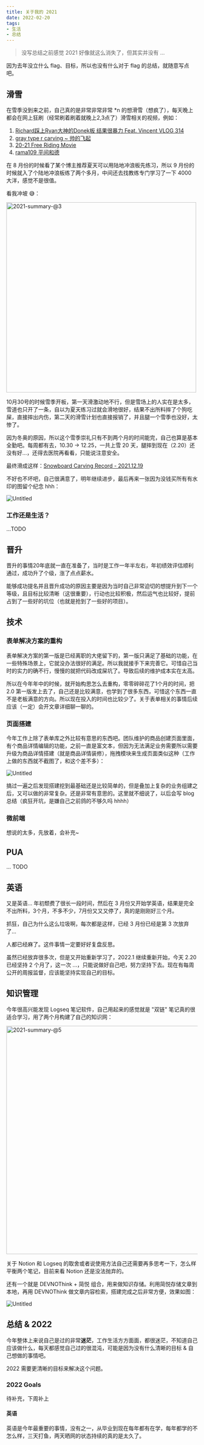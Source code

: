 ```yaml
---
title: 关于我的 2021
date: 2022-02-20
tags:
- 生活
- 总结
---
```


> 没写总结之前感觉 2021 好像就这么消失了，但其实并没有 ...

<!--more-->

因为去年没立什么 flag、目标，所以也没有什么对于 flag 的总结，就随意写点吧。

## 滑雪

在雪季没到来之前，自己真的是非常非常非常 *n 的想滑雪（想疯了），每天晚上都会在网上狂刷（经常刷着刷着就晚上2,3点了）滑雪相关的视频，例如：

1. [Richard踩上Ryan大神的Donek板 结果很暴力 Feat. Vincent VLOG 314](https://www.youtube.com/watch?v=yyt3k9Tkzx4&t=707s)
2. [gray type r carving ~ 帅的飞起](https://www.youtube.com/watch?v=CecSg3ac9qE)
3. [20-21 Free Riding Movie](https://www.youtube.com/watch?v=Y4kwdi_GwlA)
4. [rama109 平间和德](https://www.youtube.com/watch?v=PvukG-gsPso)

在 8 月份的时候看了某个博主推荐夏天可以用陆地冲浪板先练习，所以 9 月份的时候就入了个陆地冲浪板练了两个多月，中间还去找教练专门学习了一下 4000 大洋，感觉不是很值。

看我冲坡 😅：

<img src="/asset/img/2022/2021-summary-@3.png" width="500px" alt="2021-summary-@3">

10月30号的时候雪季开板，第一天滑激动地不行，但是雪场上的人实在是太多，雪道也只开了一条，自以为夏天练习过就会滑地很好，结果不出所料摔了个狗吃屎，直接摔出内伤，第二天的滑雪计划也直接报销了，并且腿一个雪季也没好，太惨了。

因为冬奥的原因，所以这个雪季崇礼只有不到两个月的时间能完，自己也算是基本全勤吧。每周都有去，10.30 → 12.25，一共上雪 20 天，腿摔到现在（2.20）还没有好...，还得去医院再看看，只能说注意安全。

最终滑成这样：[Snowboard Carving Record - 2021.12.19](https://www.bilibili.com/video/BV13L4y1g7WJ/)

不好也不坏吧，自己很满意了，明年继续进步，最后再来一张因为没钱买所有有水印的图留个纪念 hhh：

![Untitled](/asset/img/2022/2021-summary-@2.jpg)

### 工作还是生活？

...TODO

## 晋升

晋升的事情20年底就一直在准备了，当时是工作一年半左右，年初绩效评估顺利通过，成功升了个级，涨了点点薪水。

能够成功提名并且晋升成功的原因主要是因为当时自己非常迫切的想提升到下一个等级，且目标比较清晰（这很重要），行动也比较积极，然后运气也比较好，提前占到了一些好的坑位（也就是抢到了一些好的项目）。

## 技术

### 表单解决方案的重构

表单解决方案的第一版是已经离职的大佬留下的，第一版只满足了基础的功能，在一些特殊场景上，它就没办法很好的满足。所以我就接手下来完善它。可惜自己当时的实力的确不行，慢慢的就把代码改成屎坑了。导致后续的维护成本实在太高。

所以在今年年中的时候，就开始构思怎么去重构，零零碎碎花了1个月的时间，把 2.0 第一版发上去了，自己还是比较满意，也学到了很多东西，可惜这个东西一直不是老板满意的方向。所以现在投入的时间也比较少了。关于表单相关的事情后续应该（一定）会开文章详细聊一聊的。

### 页面搭建

今年工作上除了表单库之外比较有意思的东西吧。团队维护的商品创建页面里面，有个商品详情编辑的功能，之前一直是富文本，但因为无法满足业务需要所以需要升级为商品详情搭建（就是商品详情装修），拖拽模块来生成页面类似这种（工作上做的东西就不截图了，和这个差不多）：

![Untitled](/asset/img/2022/2021-summary-@1.jpg)

搞过一遍之后发现搭建挖到最基础还是比较简单的，但是叠加上复杂的业务组建之后，又可以做的非常复杂。还是非常有意思的。这里就不细说了，以后会写 blog 总结（疯狂开坑，是嫌自己之前鸽的不够久吗 hhhh）

### 微前端

想说的太多，先放着，会补充~

## PUA

... TODO

## 英语

又是英语... 年初颓费了很长一段时间，然后在 3 月份又开始学英语，结果是完全不出所料，3个月，不多不少，7月份又又又停了，真的是刚刚好三个月。

抓狂，自己为什么这么垃圾啊，每次都是这样，已经 3 月份已经是第 3 次放弃了...

人都已经麻了。这件事情一定要好好复盘反思。

虽然已经放弃很多次，但是又开始重新学习了，2022.1 继续重新开始，今天 2.20 已经坚持 2 个月了，这一次 ...，只能说做好自己吧，努力坚持下去。现在有每周公开的周报监督，应该能坚持实现自己的目标。

## 知识管理

今年很高兴能发现 Logseq 笔记软件，自己用起来的感觉就是 "双链" 笔记真的很适合学习，用了两个月构建了自己的知识网：

<img src="/asset/img/2022/2021-summary-@5.jpg" width="600px" alt="2021-summary-@5">



关于 Notion 和 Logseq 的取舍或者说使用方法自己还需要再多思考一下，怎么样平衡两个笔记，目前来看 Notion 还是没法抛弃的。

还有一个就是 DEVNOThink + 简悦 组合，用来做知识存储。利用简悦存储文章到本地，再用 DEVNOThink 做文章内容检索，搭建完成之后非常方便，效果如图：

![Untitled](/asset/img/2022/2021-summary-@4.jpg)

## 总结 & 2022

今年整体上来说自己是过的非常**迷茫**，工作生活方方面面，都很迷茫，不知道自己应该做什么，每天都感觉自己过的很混沌，可能是因为没有什么清晰的目标 & 自己想做的事情吧。

2022 需要更清晰的目标来解决这个问题。

### 2022 Goals

待补充，下周补上 

#### 英语

英语是今年最重要的事情，没有之一，从毕业到现在每年都有在学，每年都学的不怎么样，三天打鱼，两天晒网的状态持续的真的是太久了。
